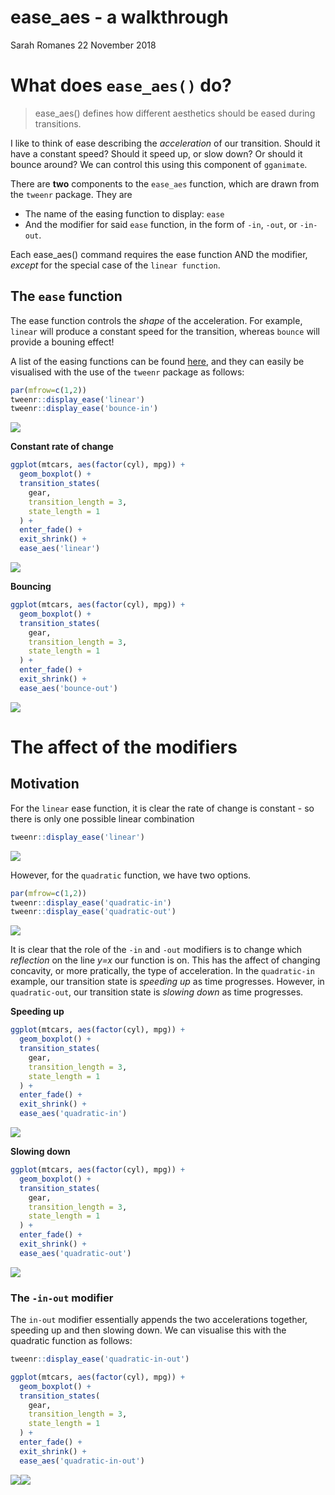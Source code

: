 ease\_aes - a walkthrough
================
Sarah Romanes
22 November 2018

What does `ease_aes()` do?
==========================

> ease\_aes() defines how different aesthetics should be eased during transitions.

I like to think of ease describing the *acceleration* of our transition. Should it have a constant speed? Should it speed up, or slow down? Or should it bounce around? We can control this using this component of `gganimate`.

There are **two** components to the `ease_aes` function, which are drawn from the `tweenr` package. They are

-   The name of the easing function to display: `ease`
-   And the modifier for said `ease` function, in the form of `-in`, `-out`, or `-in-out`.

Each ease\_aes() command requires the ease function AND the modifier, *except* for the special case of the `linear function`.

The `ease` function
-------------------

The ease function controls the *shape* of the acceleration. For example, `linear` will produce a constant speed for the transition, whereas `bounce` will provide a bouning effect!

A list of the easing functions can be found [here](https://www.rdocumentation.org/packages/tweenr/versions/0.1.5/topics/display_ease), and they can easily be visualised with the use of the `tweenr` package as follows:

``` r
par(mfrow=c(1,2))
tweenr::display_ease('linear')
tweenr::display_ease('bounce-in')
```

![](ease_aes_files/figure-markdown_github/unnamed-chunk-2-1.png)

**Constant rate of change**

``` r
ggplot(mtcars, aes(factor(cyl), mpg)) + 
  geom_boxplot() + 
  transition_states(
    gear,
    transition_length = 3,
    state_length = 1
  ) +
  enter_fade() + 
  exit_shrink() +
  ease_aes('linear')
```

![](ease_aes_files/figure-markdown_github/unnamed-chunk-3-1.gif)

**Bouncing**

``` r
ggplot(mtcars, aes(factor(cyl), mpg)) + 
  geom_boxplot() + 
  transition_states(
    gear,
    transition_length = 3,
    state_length = 1
  ) +
  enter_fade() + 
  exit_shrink() +
  ease_aes('bounce-out')
```

![](ease_aes_files/figure-markdown_github/unnamed-chunk-4-1.gif)

The affect of the modifiers
===========================

Motivation
----------

For the `linear` ease function, it is clear the rate of change is constant - so there is only one possible linear combination

``` r
tweenr::display_ease('linear')
```

![](ease_aes_files/figure-markdown_github/unnamed-chunk-5-1.png)

However, for the `quadratic` function, we have two options.

``` r
par(mfrow=c(1,2))
tweenr::display_ease('quadratic-in')
tweenr::display_ease('quadratic-out')
```

![](ease_aes_files/figure-markdown_github/unnamed-chunk-6-1.png)

It is clear that the role of the `-in` and `-out` modifiers is to change which *reflection* on the line *y=x* our function is on. This has the affect of changing concavity, or more pratically, the type of acceleration. In the `quadratic-in` example, our transition state is *speeding up* as time progresses. However, in `quadratic-out`, our transition state is *slowing down* as time progresses.

**Speeding up**

``` r
ggplot(mtcars, aes(factor(cyl), mpg)) + 
  geom_boxplot() + 
  transition_states(
    gear,
    transition_length = 3,
    state_length = 1
  ) +
  enter_fade() + 
  exit_shrink() +
  ease_aes('quadratic-in')
```

![](ease_aes_files/figure-markdown_github/unnamed-chunk-7-1.gif)

**Slowing down**

``` r
ggplot(mtcars, aes(factor(cyl), mpg)) + 
  geom_boxplot() + 
  transition_states(
    gear,
    transition_length = 3,
    state_length = 1
  ) +
  enter_fade() + 
  exit_shrink() +
  ease_aes('quadratic-out')
```

![](ease_aes_files/figure-markdown_github/unnamed-chunk-8-1.gif)

### The `-in-out` modifier

The `in-out` modifier essentially appends the two accelerations together, speeding up and then slowing down. We can visualise this with the quadratic function as follows:

``` r
tweenr::display_ease('quadratic-in-out')

ggplot(mtcars, aes(factor(cyl), mpg)) + 
  geom_boxplot() + 
  transition_states(
    gear,
    transition_length = 3,
    state_length = 1
  ) +
  enter_fade() + 
  exit_shrink() +
  ease_aes('quadratic-in-out')
```

![](ease_aes_files/figure-markdown_github/unnamed-chunk-9-1.png)![](ease_aes_files/figure-markdown_github/unnamed-chunk-9-1.gif)
